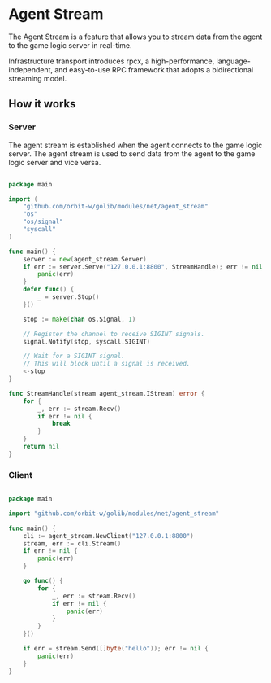 # Agent Stream

The Agent Stream is a feature that allows you to stream data from the agent to the game logic server in real-time. 

Infrastructure transport introduces rpcx, 
a high-performance, language-independent, and easy-to-use RPC framework that adopts a bidirectional streaming model.

## How it works

### Server ###

The agent stream is established when the agent connects to the game logic server. The agent stream is used to send data from the agent to the game logic server and vice versa.

```go

package main

import (
	"github.com/orbit-w/golib/modules/net/agent_stream"
	"os"
	"os/signal"
	"syscall"
)

func main() {
	server := new(agent_stream.Server)
	if err := server.Serve("127.0.0.1:8800", StreamHandle); err != nil {
		panic(err)
	}
	defer func() {
		_ = server.Stop()
	}()

	stop := make(chan os.Signal, 1)

	// Register the channel to receive SIGINT signals.
	signal.Notify(stop, syscall.SIGINT)

	// Wait for a SIGINT signal.
	// This will block until a signal is received.
	<-stop
}

func StreamHandle(stream agent_stream.IStream) error {
	for {
		_, err := stream.Recv()
		if err != nil {
			break
		}
	}
	return nil
}

```

### Client ###

```go

package main

import "github.com/orbit-w/golib/modules/net/agent_stream"

func main() {
	cli := agent_stream.NewClient("127.0.0.1:8800")
	stream, err := cli.Stream()
	if err != nil {
		panic(err)
	}

	go func() {
		for {
			_, err := stream.Recv()
			if err != nil {
				panic(err)
			}
		}
	}()

	if err = stream.Send([]byte("hello")); err != nil {
		panic(err)
	}
}


```